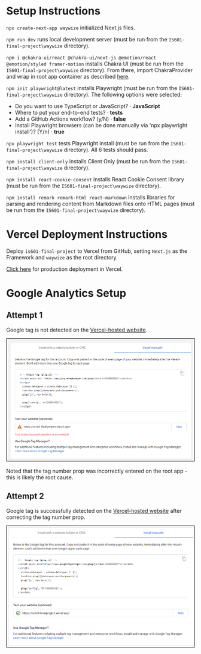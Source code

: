 # Setup Instructions

`npx create-next-app waywize` initialized Next.js files.

`npm run dev` runs local development server (must be run from the `IS601-final-project\waywize` directory).

`npm i @chakra-ui/react @chakra-ui/next-js @emotion/react @emotion/styled framer-motion` installs Chakra UI (must be run from the `IS601-final-project\waywize` directory). From there, import ChakraProvider and wrap in root app container as described [here](https://chakra-ui.com/getting-started/nextjs-guide).

`npm init playwright@latest` installs Playwright (must be run from the `IS601-final-project\waywize` directory). The following options were selected:

* Do you want to use TypeScript or JavaScript? · **JavaScript**
* Where to put your end-to-end tests? · **tests**
* Add a GitHub Actions workflow? (y/N) · **false**
* Install Playwright browsers (can be done manually via 'npx playwright install')? (Y/n) · **true**

`npx playwright test` tests Playwright install (must be run from the `IS601-final-project\waywize` directory). All 6 tests should pass.

`npm install client-only` installs Client Only (must be run from the `IS601-final-project\waywize` directory).

`npm install react-cookie-consent` installs React Cookie Consent library (must be run from the `IS601-final-project\waywize` directory).

`npm install remark remark-html react-markdown` installs libraries for parsing and rendering content from Markdown files onto HTML pages (must be run from the `IS601-final-project\waywize` directory).

# Vercel Deployment Instructions

Deploy `is601-final-project` to Vercel from GitHub, setting `Next.js` as the Framework and `waywize` as the root directory.

[Click here](https://is-601-final-project.vercel.app/) for production deployment in Vercel.

# Google Analytics Setup

## Attempt 1

Google tag is not detected on the [Vercel-hosted website](https://is-601-final-project.vercel.app/).

![image](/images/GA-Test-1.png)

Noted that the tag number prop was incorrectly entered on the root app - this is likely the root cause.

## Attempt 2

Google tag is successfully detected on the [Vercel-hosted website](https://is-601-final-project.vercel.app/) after correcting the tag number prop.

![image](/images/GA-Test-2.png)